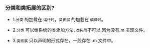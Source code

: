 ### 分类和类拓展的区别?

* 1.`分类` 的加载在 `运行时`，`类拓展` 的加载在 `编译时`。

* 2.`分类` 可以给系统的类添加方法, `类拓展`不可以,因为没有.m 实现文件。
* 3.`类拓展` 只以声明的形式存在，一般存在 .m 文件中。

